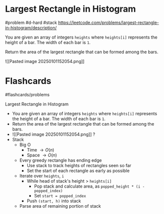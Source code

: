 # Largest Rectangle in Histogram
#problem #d-hard #stack
https://leetcode.com/problems/largest-rectangle-in-histogram/description/

You are given an array of integers `heights` where `heights[i]` represents the height of a bar. The width of each bar is `1`.

Return the area of the largest rectangle that can be formed among the bars.

![[Pasted image 20250101152054.png]]

# Flashcards
#flashcards/problems 

Largest Rectangle in Histogram
- You are given an array of integers `heights` where `heights[i]` represents the height of a bar. The width of each bar is `1`.
- Return the area of the largest rectangle that can be formed among the bars.
- ![[Pasted image 20250101152054.png]]
?
- Stack
	- Big O
		- Time $\to O(n)$
		- Space $\to O(n)$
	- Every greedy rectangle has ending edge
		- Use stack to track heights of rectangles seen so far
		- Set the start of each rectangle as early as possible
	- Iterate over `heights`, `i`
		- While head of stack's height > `heights[i]`
			- Pop stack and calculate area, as `popped_height * (i - popped_index)`
			- Set `start = popped_index` 
		- Push `(start, h)` into stack
	- Parse area of remaining portion of stack